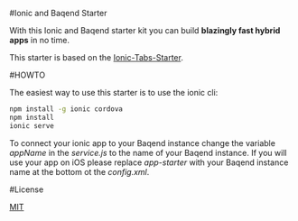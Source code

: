 #Ionic and Baqend Starter

With this Ionic and Baqend starter kit you can build **blazingly fast hybrid apps** in no time.

This starter is based on the [Ionic-Tabs-Starter](https://github.com/driftyco/ionic-starter-tabs).

#HOWTO

The easiest way to use this starter is to use the ionic cli:
 
 ```bash
 npm install -g ionic cordova
 npm install
 ionic serve
 ```
 
 To connect your ionic app to your Baqend instance change the variable _appName_ in the _service.js_ to the name of your Baqend instance. If you will use your app on iOS please
 replace _app-starter_ with your Baqend instance name at the bottom ot the _config.xml_.
 
#License
 
[MIT](https://github.com/Baqend/ionic-starter/blob/master/LICENSE) 